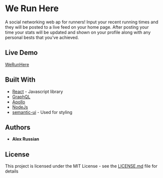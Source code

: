 # We Run Here

A social networking web ap for runners! Input your recent running times and they will be posted to a live feed on your home page. After posting your time your stats will be updated and shown on your profile along with any personal bests that you've achieved.

## Live Demo

[WeRunHere](https://bit.ly/we-run-here)

## Built With

* [React](http://reactjs.org/) - Javascript library
* [GraphQL](https://graphql.org)
* [Apollo](https://apollographql.com)
* [NodeJs](https://nodejs.org)
* [semantic-ui](https://react.semantic-ui.com/) - Used for styling

## Authors

* **Alex Russian**


## License

This project is licensed under the MIT License - see the [LICENSE.md](LICENSE.md) file for details
